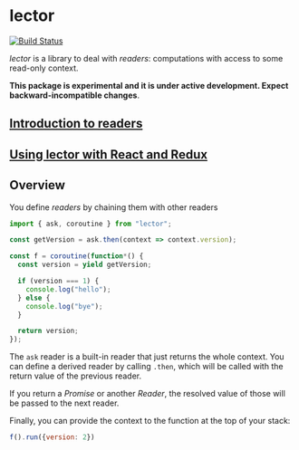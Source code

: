 lector
======

[![Build Status](https://travis-ci.org/davazp/lector.svg?branch=master)](https://travis-ci.org/davazp/lector)

*lector* is a library to deal with *readers*: computations with access
to some read-only context.

**This package is experimental and it is under active development. Expect backward-incompatible changes**.

## [Introduction to readers](./packages/lector/doc/tutorial.md)
## [Using lector with React and Redux](./packages/lector/doc/react-redux-integration.md)

## Overview

You define *readers* by chaining them with other readers

```javascript
import { ask, coroutine } from "lector";

const getVersion = ask.then(context => context.version);

const f = coroutine(function*() {
  const version = yield getVersion;

  if (version === 1) {
    console.log("hello");
  } else {
    console.log("bye");
  }

  return version;
});
```

The `ask` reader is a built-in reader that just returns the whole
context. You can define a derived reader by calling `.then`, which
will be called with the return value of the previous reader.

If you return a *Promise* or another *Reader*, the resolved value of
those will be passed to the next reader.

Finally, you can provide the context to the function at the top of
your stack:

```javascript
f().run({version: 2})
```
